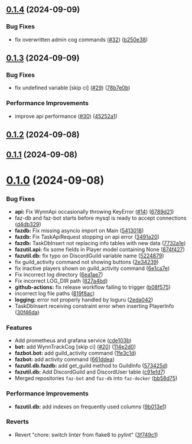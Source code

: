 ## [0.1.4](https://github.com/FAZuH/faz-bot/compare/v0.1.3...v0.1.4) (2024-09-09)


### Bug Fixes

* fix overwritten admin cog commands ([#32](https://github.com/FAZuH/faz-bot/issues/32)) ([b250e38](https://github.com/FAZuH/faz-bot/commit/b250e38a678d305d59cf615b986c4427801ecb2d))



## [0.1.3](https://github.com/FAZuH/faz-bot/compare/v0.1.2...v0.1.3) (2024-09-09)


### Bug Fixes

* fix undefined variable [skip ci] ([#29](https://github.com/FAZuH/faz-bot/issues/29)) ([78b7e0b](https://github.com/FAZuH/faz-bot/commit/78b7e0bcacb3b950a47a8643f48cfde7b09ea37c))


### Performance Improvements

* improve api performance ([#30](https://github.com/FAZuH/faz-bot/issues/30)) ([45252a1](https://github.com/FAZuH/faz-bot/commit/45252a1e259a5914e1bd84dc0ae1500b72c37c24))



## [0.1.2](https://github.com/FAZuH/faz-bot/compare/v0.1.1...v0.1.2) (2024-09-08)



## [0.1.1](https://github.com/FAZuH/faz-bot/compare/v0.1.0...v0.1.1) (2024-09-08)



# [0.1.0](https://github.com/FAZuH/faz-bot/compare/d4db3299f8c2d4fda51bd5e988f7e609807b0467...v0.1.0) (2024-09-08)


### Bug Fixes

* **api:** Fix WynnApi occasionally throwing KeyError ([#14](https://github.com/FAZuH/faz-bot/issues/14)) ([6789d21](https://github.com/FAZuH/faz-bot/commit/6789d21bff669027b60d7f878e1bc01fb876ce17))
* faz-db and faz-bot starts before mysql is ready to accept connections ([d4db329](https://github.com/FAZuH/faz-bot/commit/d4db3299f8c2d4fda51bd5e988f7e609807b0467))
* **fazdb:** Fix missing asyncio import on Main ([5413018](https://github.com/FAZuH/faz-bot/commit/5413018b2790a7068c51949e402c323565a642ae))
* **fazdb:** Fix TaskApiRequest stopping on api error ([3491a20](https://github.com/FAZuH/faz-bot/commit/3491a20a8a14e138a53f5f13aa859ad84d96b762))
* **fazdb:** TaskDbInsert not replacing info tables with new data ([7732a1e](https://github.com/FAZuH/faz-bot/commit/7732a1e1b370cdff6c4502f5a3a2da22037798ee))
* **fazutil.api:** fix some fields in Player model containing None ([874f427](https://github.com/FAZuH/faz-bot/commit/874f42701b3ff032c5bfd370138df7af018ccd1c))
* **fazutil.db:** fix typo on DiscordGuild variable name ([5224879](https://github.com/FAZuH/faz-bot/commit/522487906c217dd767c7a63c413ca4374ba43a67))
* fix guild_activity command not showing buttons ([2e34239](https://github.com/FAZuH/faz-bot/commit/2e34239a2f20b0315310cb6e6c0c0fead165faf1))
* fix inactive players shown on guild_activity command ([6e1ca7e](https://github.com/FAZuH/faz-bot/commit/6e1ca7e384211b0f23608a237847fa3a28cbb730))
* Fix incorrect log directory ([6ea1ae7](https://github.com/FAZuH/faz-bot/commit/6ea1ae76677cb35fde3f5020182430770440cf0e))
* Fix incorrect LOG_DIR path ([827a4bd](https://github.com/FAZuH/faz-bot/commit/827a4bd9e194d6bc31459c83605075d275686332))
* **github-actions:** fix release workflow failing to trigger ([b08f575](https://github.com/FAZuH/faz-bot/commit/b08f575c50b15b04d9738015b4eb6f34c6d0603d))
* incorrect log file paths ([819f8ac](https://github.com/FAZuH/faz-bot/commit/819f8ac066bca80216f42863ad60ca5d6b394b32))
* **logging:** error not properly handled by loguru ([2eda042](https://github.com/FAZuH/faz-bot/commit/2eda0421bf9e74798f5a3875087de8c49a60c6d6))
* TaskDbInsert receiving constraint error when inserting PlayerInfo ([30f46da](https://github.com/FAZuH/faz-bot/commit/30f46da30733ff06786cb7a1fbdd6c11a10f8f12))


### Features

* Add prometheus and grafana service ([cde103b](https://github.com/FAZuH/faz-bot/commit/cde103bd2ed8d3afc8787b45d3bad622383358a0))
* **bot:** add WynnTrackCog [skip ci] ([#20](https://github.com/FAZuH/faz-bot/issues/20)) ([114e2d0](https://github.com/FAZuH/faz-bot/commit/114e2d0716ad9d18ba5a016ed7fbd59742e6c4cb))
* **fazbot.bot:** add guild_activity command ([1fe3c1d](https://github.com/FAZuH/faz-bot/commit/1fe3c1de1e42978af70c15e47d25df163ccbba3b))
* **fazbot:** add activity command ([661ddea](https://github.com/FAZuH/faz-bot/commit/661ddea5a8fadfefdec4b611a6b8b4ea6a0617e3))
* **fazutil.db.fazdb:** add get_guild method to GuildInfo ([573425d](https://github.com/FAZuH/faz-bot/commit/573425d6469ae4f199a6bbbb351c6b1d910790e9))
* **fazutil.db:** Add DiscordGuild and DiscordUser table ([c91efd7](https://github.com/FAZuH/faz-bot/commit/c91efd7e116fe146181401b717b8d11aedaac239))
* Merged repositories `faz-bot` and `faz-db` into `faz-docker` ([bb58d75](https://github.com/FAZuH/faz-bot/commit/bb58d753c47b04abea5a9c5efa8fc2187e9c8632))


### Performance Improvements

* **fazutil.db:** add indexes on frequently used columns ([9b013e1](https://github.com/FAZuH/faz-bot/commit/9b013e1bf588ea83ae5eb626d894a0f49458eefa))


### Reverts

* Revert "chore: switch linter from flake8 to pylint" ([3f749c1](https://github.com/FAZuH/faz-bot/commit/3f749c1be81806bb4603c1f0c865a7706f9de73e))



